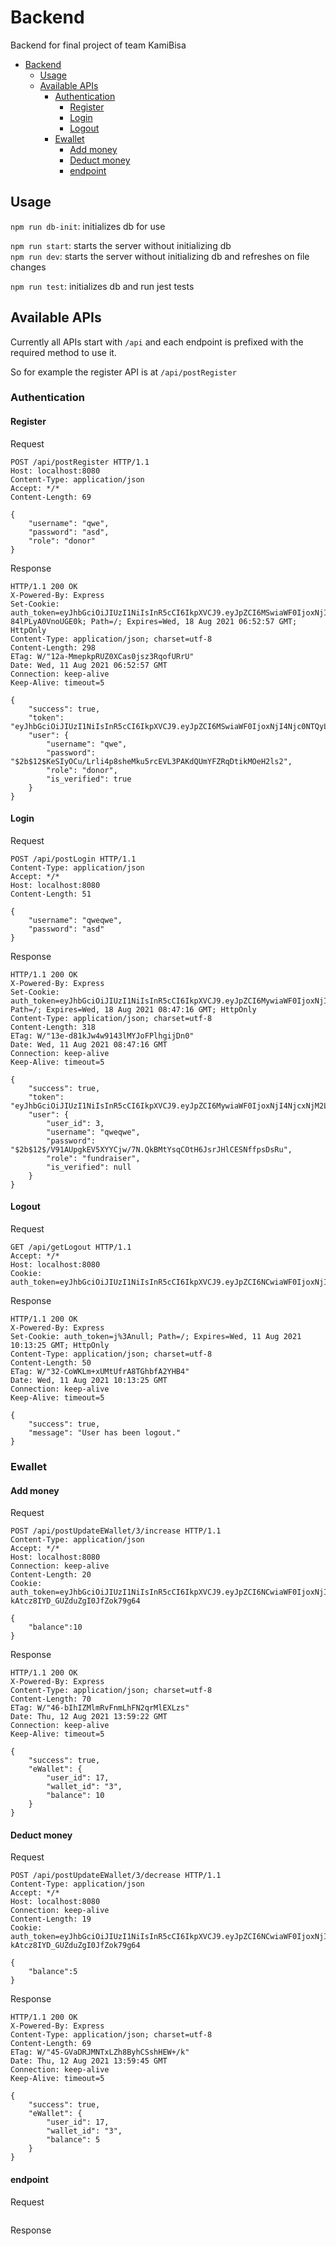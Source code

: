 # Backend
Backend for final project of team KamiBisa

- [Backend](#backend)
  - [Usage](#usage)
  - [Available APIs](#available-apis)
    - [Authentication](#authentication)
      - [Register](#register)
      - [Login](#login)
      - [Logout](#logout)
    - [Ewallet](#ewallet)
      - [Add money](#add-money)
      - [Deduct money](#deduct-money)
      - [endpoint](#endpoint)
## Usage

`npm run db-init`: initializes db for use

`npm run start`: starts the server without initializing db \
`npm run dev`: starts the server without initializing db and refreshes on file changes

`npm run test`: initializes db and run jest tests

## Available APIs

Currently all APIs start with `/api` and each endpoint is prefixed with the required method to use it.

So for example the register API is at `/api/postRegister`
### Authentication

#### Register

Request
```
POST /api/postRegister HTTP/1.1
Host: localhost:8080
Content-Type: application/json
Accept: */*
Content-Length: 69

{
    "username": "qwe",
    "password": "asd",
    "role": "donor"
}
```

Response
```
HTTP/1.1 200 OK
X-Powered-By: Express
Set-Cookie: auth_token=eyJhbGciOiJIUzI1NiIsInR5cCI6IkpXVCJ9.eyJpZCI6MSwiaWF0IjoxNjI4NjY0Nzc3LCJleHAiOjE2MjkyNjk1Nzd9.imDiGkfgHaIDYGbzJ0pQ7c9joV-84lPLyA0VnoUGE0k; Path=/; Expires=Wed, 18 Aug 2021 06:52:57 GMT; HttpOnly
Content-Type: application/json; charset=utf-8
Content-Length: 298
ETag: W/"12a-MmepkpRUZ0XCas0jsz3RqofURrU"
Date: Wed, 11 Aug 2021 06:52:57 GMT
Connection: keep-alive
Keep-Alive: timeout=5

{
    "success": true,
    "token": "eyJhbGciOiJIUzI1NiIsInR5cCI6IkpXVCJ9.eyJpZCI6MSwiaWF0IjoxNjI4Njc0NTQyLCJleHAiOjE2MjkyNzkzNDJ9.0VyCLsFVMgNp0tw4yRjaVA4ZKVeuYlLTqsEYtI5f_IQ",
    "user": {
        "username": "qwe",
        "password": "$2b$12$KeSIyOCu/Lrli4p8sheMku5rcEVL3PAKdQUmYFZRqDtikMOeH2ls2",
        "role": "donor",
        "is_verified": true
    }
}
```

#### Login

Request
```
POST /api/postLogin HTTP/1.1
Content-Type: application/json
Accept: */*
Host: localhost:8080
Content-Length: 51

{
    "username": "qweqwe",
    "password": "asd"
}
```

Response
```
HTTP/1.1 200 OK
X-Powered-By: Express
Set-Cookie: auth_token=eyJhbGciOiJIUzI1NiIsInR5cCI6IkpXVCJ9.eyJpZCI6MywiaWF0IjoxNjI4NjcxNjM2LCJleHAiOjE2MjkyNzY0MzZ9.lKnDHAT03TsS015ugMiS4KP6apXWUNKW4TNZC8wT0gw; Path=/; Expires=Wed, 18 Aug 2021 08:47:16 GMT; HttpOnly
Content-Type: application/json; charset=utf-8
Content-Length: 318
ETag: W/"13e-d81kJw4w9143lMYJoFPlhgijDn0"
Date: Wed, 11 Aug 2021 08:47:16 GMT
Connection: keep-alive
Keep-Alive: timeout=5
 
{
    "success": true,
    "token": "eyJhbGciOiJIUzI1NiIsInR5cCI6IkpXVCJ9.eyJpZCI6MywiaWF0IjoxNjI4NjcxNjM2LCJleHAiOjE2MjkyNzY0MzZ9.lKnDHAT03TsS015ugMiS4KP6apXWUNKW4TNZC8wT0gw",
    "user": {
        "user_id": 3,
        "username": "qweqwe",
        "password": "$2b$12$/V91AUpgkEV5XYYCjw/7N.QkBMtYsqCOtH6JsrJHlCESNffpsDsRu",
        "role": "fundraiser",
        "is_verified": null
    }
}
```

#### Logout

Request
```
GET /api/getLogout HTTP/1.1
Accept: */*
Host: localhost:8080
Cookie: auth_token=eyJhbGciOiJIUzI1NiIsInR5cCI6IkpXVCJ9.eyJpZCI6NCwiaWF0IjoxNjI4Njc2NjIyLCJleHAiOjE2MjkyODE0MjJ9.vFdBJJStX_jy2APDbSDN6d2mOS9wtOBUwXN3jVAqWH4
```

Response
```
HTTP/1.1 200 OK
X-Powered-By: Express
Set-Cookie: auth_token=j%3Anull; Path=/; Expires=Wed, 11 Aug 2021 10:13:25 GMT; HttpOnly
Content-Type: application/json; charset=utf-8
Content-Length: 50
ETag: W/"32-CoWKLm+xUMtUfrA8TGhbfA2YHB4"
Date: Wed, 11 Aug 2021 10:13:25 GMT
Connection: keep-alive
Keep-Alive: timeout=5
 
{
    "success": true,
    "message": "User has been logout."
}
```

### Ewallet

#### Add money

Request
```
POST /api/postUpdateEWallet/3/increase HTTP/1.1
Content-Type: application/json
Accept: */*
Host: localhost:8080
Connection: keep-alive
Content-Length: 20
Cookie: auth_token=eyJhbGciOiJIUzI1NiIsInR5cCI6IkpXVCJ9.eyJpZCI6NCwiaWF0IjoxNjI4Nzc2NzM4LCJleHAiOjE2MjkzODE1Mzh9.yS53JZq_Chdj5-kAtcz8IYD_GUZduZgI0JfZok79g64
 
{
    "balance":10
}
```

Response
```
HTTP/1.1 200 OK
X-Powered-By: Express
Content-Type: application/json; charset=utf-8
Content-Length: 70
ETag: W/"46-bIhIZMlmRvFnmLhFN2qrMlEXLzs"
Date: Thu, 12 Aug 2021 13:59:22 GMT
Connection: keep-alive
Keep-Alive: timeout=5
 
{
    "success": true,
    "eWallet": {
        "user_id": 17,
        "wallet_id": "3",
        "balance": 10
    }
}
```

#### Deduct money

Request
```
POST /api/postUpdateEWallet/3/decrease HTTP/1.1
Content-Type: application/json
Accept: */*
Host: localhost:8080
Connection: keep-alive
Content-Length: 19
Cookie: auth_token=eyJhbGciOiJIUzI1NiIsInR5cCI6IkpXVCJ9.eyJpZCI6NCwiaWF0IjoxNjI4Nzc2NzM4LCJleHAiOjE2MjkzODE1Mzh9.yS53JZq_Chdj5-kAtcz8IYD_GUZduZgI0JfZok79g64
 
{
    "balance":5
}
```

Response
```
HTTP/1.1 200 OK
X-Powered-By: Express
Content-Type: application/json; charset=utf-8
Content-Length: 69
ETag: W/"45-GVaDRJMNTxLZh8ByhCSshHEW+/k"
Date: Thu, 12 Aug 2021 13:59:45 GMT
Connection: keep-alive
Keep-Alive: timeout=5

{
    "success": true,
    "eWallet": {
        "user_id": 17,
        "wallet_id": "3",
        "balance": 5
    }
}
```

#### endpoint

Request
```
```

Response
```
```